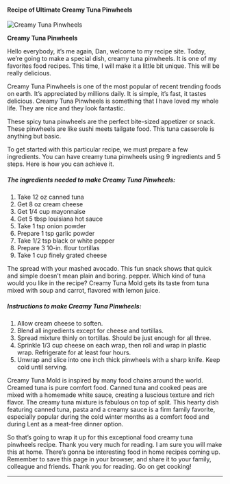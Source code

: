             

#### Recipe of Ultimate Creamy Tuna Pinwheels

![Creamy Tuna Pinwheels](https://img-global.cpcdn.com/recipes/5727459064938496/751x532cq70/creamy-tuna-pinwheels-recipe-main-photo.jpg)

**Creamy Tuna Pinwheels**

Hello everybody, it’s me again, Dan, welcome to my recipe site. Today, we’re going to make a special dish, creamy tuna pinwheels. It is one of my favorites food recipes. This time, I will make it a little bit unique. This will be really delicious.

Creamy Tuna Pinwheels is one of the most popular of recent trending foods on earth. It’s appreciated by millions daily. It is simple, it’s fast, it tastes delicious. Creamy Tuna Pinwheels is something that I have loved my whole life. They are nice and they look fantastic.

These spicy tuna pinwheels are the perfect bite-sized appetizer or snack. These pinwheels are like sushi meets tailgate food. This tuna casserole is anything but basic.

To get started with this particular recipe, we must prepare a few ingredients. You can have creamy tuna pinwheels using 9 ingredients and 5 steps. Here is how you can achieve it.

##### The ingredients needed to make Creamy Tuna Pinwheels:

1.  Take 12 oz canned tuna
2.  Get 8 oz cream cheese
3.  Get 1/4 cup mayonnaise
4.  Get 5 tbsp louisiana hot sauce
5.  Take 1 tsp onion powder
6.  Prepare 1 tsp garlic powder
7.  Take 1/2 tsp black or white pepper
8.  Prepare 3 10-in. flour tortillas
9.  Take 1 cup finely grated cheese

The spread with your mashed avocado. This fun snack shows that quick and simple doesn't mean plain and boring. pepper. Which kind of tuna would you like in the recipe? Creamy Tuna Mold gets its taste from tuna mixed with soup and carrot, flavored with lemon juice.

##### Instructions to make Creamy Tuna Pinwheels:

1.  Allow cream cheese to soften.
2.  Blend all ingredients except for cheese and tortillas.
3.  Spread mixture thinly on tortillas. Should be just enough for all three.
4.  Sprinkle 1/3 cup cheese on each wrap, then roll and wrap in plastic wrap. Refrigerate for at least four hours.
5.  Unwrap and slice into one inch thick pinwheels with a sharp knife. Keep cold until serving.

Creamy Tuna Mold is inspired by many food chains around the world. Creamed tuna is pure comfort food. Canned tuna and cooked peas are mixed with a homemade white sauce, creating a luscious texture and rich flavor. The creamy tuna mixture is fabulous on top of split. This hearty dish featuring canned tuna, pasta and a creamy sauce is a firm family favorite, especially popular during the cold winter months as a comfort food and during Lent as a meat-free dinner option.

So that’s going to wrap it up for this exceptional food creamy tuna pinwheels recipe. Thank you very much for reading. I am sure you will make this at home. There’s gonna be interesting food in home recipes coming up. Remember to save this page in your browser, and share it to your family, colleague and friends. Thank you for reading. Go on get cooking!

* * *